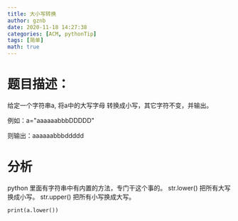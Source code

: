 ```yaml
---
title: 大小写转换
author: gznb
date: 2020-11-18 14:27:38
categories: [ACM, pythonTip]
tags: [简单]
math: true
---
```


# 题目描述：
给定一个字符串a, 将a中的大写字母 转换成小写，其它字符不变，并输出。

例如：a="aaaaaabbbDDDDD"

则输出：aaaaaabbbddddd

# 分析
python 里面有字符串中有内置的方法，专门干这个事的。 
str.lower() 把所有大写换成小写。
str.upper() 把所有小写换成大写。

```python3
print(a.lower())
```